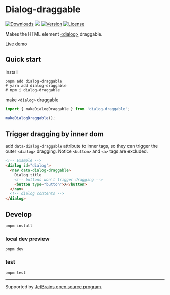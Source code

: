 # Dialog-draggable

<p>
  <a href="https://npmcharts.com/compare/dialog-draggable?minimal=true"><img src="https://img.shields.io/npm/dm/dialog-draggable.svg?sanitize=true" alt="Downloads"></a>
  <a href="https://www.jsdelivr.com/package/npm/dialog-draggable"><img src="https://data.jsdelivr.com/v1/package/npm/dialog-draggable/badge" ></a>
  <a href="https://www.npmjs.com/package/dialog-draggable"><img src="https://img.shields.io/npm/v/dialog-draggable.svg?sanitize=true" alt="Version"></a>
  <a href="https://www.npmjs.com/package/dialog-draggable"><img src="https://img.shields.io/npm/l/dialog-draggable.svg?sanitize=true" alt="License"></a>
</p>


Makes the HTML element [\<dialog\>] draggable.

[Live demo](https://naeemo.github.io/dialog-draggable)

## Quick start

Install

```shell
pnpm add dialog-draggable
# yarn add dialog-draggable
# npm i dialog-draggable
```

make `<dialog>` draggable

```typescript
import { makeDialogDraggable } from 'dialog-draggable';

makeDialogDraggable();
```

## Trigger dragging by inner dom

add `data-dialog-draggable` attribute to inner tags, so they can trigger the outer `<dialog>` dragging. Notice
`<button>` and `<a>` tags are excluded.

```html
<!-- Example -->
<dialog id="dialog">
  <nav data-dialog-draggable>
    Dialog title
    <!-- buttons won't trigger dragging -->
    <button type="button">X</button>
  </nav>
  <!-- dialog contents -->
</dialog>
```

## Develop

```shell
pnpm install
```

### local dev preview

```shell
pnpm dev
```

### test

```shell
pnpm test
```

---

Supported
by [JetBrains open source program](https://www.jetbrains.com/community/opensource/#support?from=dialog-draggable).

[\<dialog\>]: https://developer.mozilla.org/en-US/docs/Web/HTML/Element/dialog
